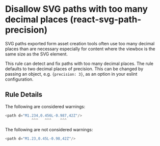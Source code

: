 # Disallow SVG paths with too many decimal places (react-svg-path-precision)

SVG paths exported form asset creation tools often use too many decimal places
than are necessary especially for content where the viewbox is the same size
as the SVG element.

This rule can detect and fix paths with too many decimal places.  The rule
defaults to two decimal places of precision.  This can be changed by passing
an object, e.g. `{precision: 3}`, as an option in your eslint configuration.

## Rule Details

The following are considered warnings:

```js
<path d="M1.234,0.456L-0.987,42Z"/>
            ^^^   ^^^    ^^^
```

The following are not considered warnings:

```js
<path d="M1.23,0.45L-0.98,42Z"/>
```
